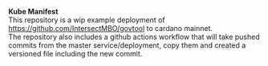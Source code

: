 <h><b>Kube Manifest</b></h><br>
This repository is a wip example deployment of https://github.com/IntersectMBO/govtool to cardano mainnet.<br>
The repository also includes a github actions workflow that will take pushed commits from the master service/deployment, copy them and created a versioned file including the new commit.
